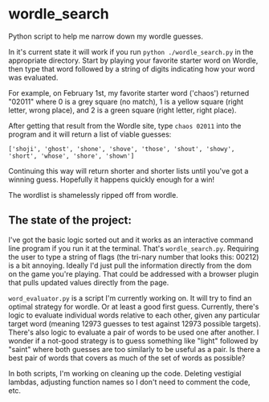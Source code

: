 # wordle_search
Python script to help me narrow down my wordle guesses.

In it's current state it will work if you run `python ./wordle_search.py` in the
appropriate directory. Start by playing your favorite starter word on Wordle,
then type that word followed by a string of digits indicating how your word was
evaluated.

For example, on February 1st, my favorite starter word ('chaos') returned
"02011" where 0 is a grey square (no match), 1 is a yellow square (right letter,
wrong place), and 2 is a green square (right letter, right place). 

After getting that result from the Wordle site, type `chaos 02011` into the
program and it will return a list of viable guesses:

`['shoji', 'ghost', 'shone', 'shove', 'those', 'shout', 'showy', 'short', 'whose', 'shore', 'shown']`

Continuing this way will return shorter and shorter lists until you've got a
winning guess. Hopefully it happens quickly enough for a win!

The wordlist is shamelessly ripped off from wordle.

## The state of the project:
I've got the basic logic sorted out and it works as an interactive command line
program if you run it at the terminal. That's `wordle_search.py`. Requiring the
user to type a string of flags (the tri-nary number that looks this: 00212) is a
bit annoying. Ideally I'd just pull the information directly from the dom on the
game you're playing. That could be addressed with a browser plugin that pulls
updated values directly from the page. 

`word_evaluator.py` is a script I'm currently working on. It will try to find an
optimal strategy for wordle. Or at least a good first guess. Currently, there's
logic to evaluate individual words relative to each other, given any particular
target word (meaning 12973 guesses to test against 12973 possible targets).
There's also logic to evaluate a pair of words to be used one after another. I
wonder if a not-good strategy is to guess something like "light" followed by
"saint" where both guesses are too similarly to be useful as a pair. Is there a
best pair of words that covers as much of the set of words as possible? 

In both scripts, I'm working on cleaning up the code. Deleting vestigial
lambdas, adjusting function names so I don't need to comment the code, etc.
